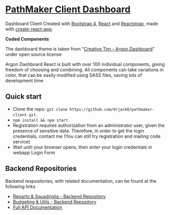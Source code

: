 # [PathMaker Client Dashboard](https://pathmaker.it)

Dashboard Client Created with [Bootstrap 4](https://getbootstrap.com/?ref=creativetim), [React](https://reactjs.org/?ref=creativetim) and [Reactstrap](https://reactstrap.github.io/?ref=creativetim), made with [create-react-app](https://facebook.github.io/create-react-app/?ref=creativetim).

**Coded Components**

The dashboard theme is taken from "[Creative Tim - Argon Dashboard](https://www.creative-tim.com/product/argon-dashboard-react)" under open source license

Argon Dashboard React is built with over 100 individual components, giving freedom of choosing and combining. All components can take variations in color, that can be easily modified using SASS files, saving lots of development time


## Quick start

- Clone the repo: `git clone https://github.com/drjack0/pathmaker-client.git`.
- `npm install && npm start`
- Registration requires authorization from an administrator user, given the presence of sensitive data. Therefore, in order to get the login credentials, contact me (You can still try registration and mailing code service)
- Wait until your browser opens, then enter your login credentials in webapp Login Form

## Backend Repositories

Backend respositories, with related documentation, can be found at the following links
- [Reparto & Squadriglia - Backend Repository](https://github.com/drjack0/pathmaker-api-reparto)
- [Budgeting & Utils - Backend Repository](https://github.com/drjack0/pathmaker-api-utils)
- [Full API Documentation](https://api.pathmaker.it)